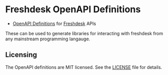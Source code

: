 # Freshdesk OpenAPI Definitions

- [OpenAPI Definitions](https://github.com/OAI/OpenAPI-Specification) for [Freshdesk](https://developers.freshdesk.com/api/) APIs

These can be used to generate libraries for interacting with freshdesk from any mainstream programming langauge.

## Licensing

The OpenAPI definitions are MIT licensed. See the [LICENSE](LICENSE) file for details.

